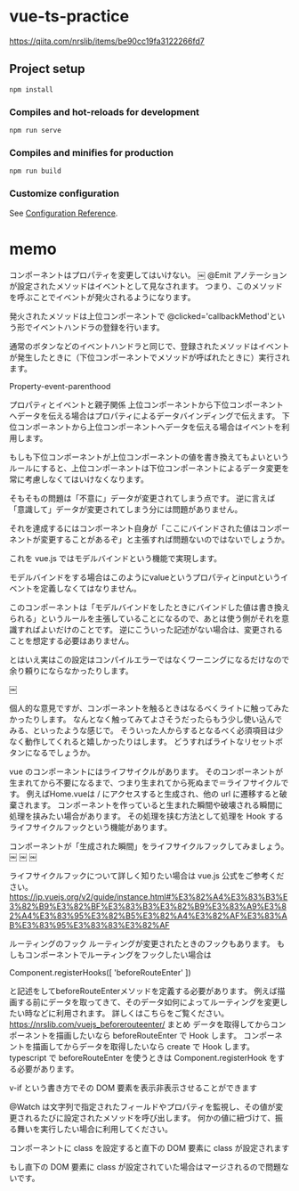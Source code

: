 # vue-ts-practice
https://qiita.com/nrslib/items/be90cc19fa3122266fd7

## Project setup
```
npm install
```

### Compiles and hot-reloads for development
```
npm run serve
```

### Compiles and minifies for production
```
npm run build
```

### Customize configuration
See [Configuration Reference](https://cli.vuejs.org/config/).


# memo

コンポーネントはプロパティを変更してはいけない。
￼
@Emit アノテーションが設定されたメソッドはイベントとして見なされます。
つまり、このメソッドを呼ぶことでイベントが発火されるようになります。

発火されたメソッドは上位コンポーネントで @clicked='callbackMethod'という形でイベントハンドラの登録を行います。

通常のボタンなどのイベントハンドラと同じで、登録されたメソッドはイベントが発生したときに（下位コンポーネントでメソッドが呼ばれたときに）実行されます。


Property-event-parenthood

プロパティとイベントと親子関係
上位コンポーネントから下位コンポーネントへデータを伝える場合はプロパティによるデータバインディングで伝えます。 下位コンポーネントから上位コンポーネントへデータを伝える場合はイベントを利用します。

もしも下位コンポーネントが上位コンポーネントの値を書き換えてもよいというルールにすると、上位コンポーネントは下位コンポーネントによるデータ変更を常に考慮しなくてはいけなくなります。

そもそもの問題は「不意に」データが変更されてしまう点です。 逆に言えば「意識して」データが変更されてしまう分には問題がありません。

それを達成するにはコンポーネント自身が「ここにバインドされた値はコンポーネントが変更することがあるぞ」と主張すれば問題ないのではないでしょうか。

これを vue.js ではモデルバインドという機能で実現します。

モデルバインドをする場合はこのようにvalueというプロパティとinputというイベントを定義しなくてはなりません。

このコンポーネントは「モデルバインドをしたときにバインドした値は書き換えられる」というルールを主張していることになるので、あとは使う側がそれを意識すればよいだけのことです。 逆にこういった記述がない場合は、変更されることを想定する必要はありません。

とはいえ実はこの設定はコンパイルエラーではなくワーニングになるだけなので余り頼りにならなかったりします。

￼

個人的な意見ですが、コンポーネントを触るときはなるべくライトに触ってみたかったりします。 なんとなく触ってみてよさそうだったらもう少し使い込んでみる、といったような感じで。 そういった人からするとなるべく必須項目は少なく動作してくれると嬉しかったりはします。
どうすればライトなリセットボタンになるでしょうか。


vue のコンポーネントにはライフサイクルがあります。 そのコンポーネントが生まれてから不要になるまで、つまり生まれてから死ぬまで＝ライフサイクルです。
例えばHome.vueは / にアクセスすると生成され、他の url に遷移すると破棄されます。
コンポーネントを作っていると生まれた瞬間や破壊される瞬間に処理を挟みたい場合があります。
その処理を挟む方法として処理を Hook するライフサイクルフックという機能があります。

コンポーネントが「生成された瞬間」をライフサイクルフックしてみましょう。
￼
￼
￼

ライフサイクルフックについて詳しく知りたい場合は vue.js 公式をご参考ください。
https://jp.vuejs.org/v2/guide/instance.html#%E3%82%A4%E3%83%B3%E3%82%B9%E3%82%BF%E3%83%B3%E3%82%B9%E3%83%A9%E3%82%A4%E3%83%95%E3%82%B5%E3%82%A4%E3%82%AF%E3%83%AB%E3%83%95%E3%83%83%E3%82%AF



ルーティングのフック
ルーティングが変更されたときのフックもあります。 もしもコンポーネントでルーティングをフックしたい場合は

Component.registerHooks([
  'beforeRouteEnter'
])

と記述をしてbeforeRouteEnterメソッドを定義する必要があります。
例えば描画する前にデータを取ってきて、そのデータ如何によってルーティングを変更したい時などに利用されます。 詳しくはこちらをご覧ください。 https://nrslib.com/vuejs_beforerouteenter/
まとめ
データを取得してからコンポーネントを描画したいなら beforeRouteEnter で Hook します。 コンポーネントを描画してからデータを取得したいなら create で Hook します。 typescript で beforeRouteEnter を使うときは Component.registerHook をする必要があります。


v-if という書き方でその DOM 要素を表示非表示させることができます


@Watch は文字列で指定されたフィールドやプロパティを監視し、その値が変更されるたびに設定されたメソッドを呼び出します。
何かの値に紐づけて、振る舞いを実行したい場合に利用してください。


コンポーネントに class を設定すると直下の DOM 要素に class が設定されます

もし直下の DOM 要素に class が設定されていた場合はマージされるので問題ないです。
